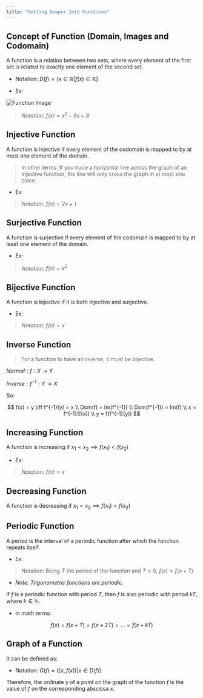 ```yaml
---
title: "Getting Deeper Into Functions"
---
```


## Concept of Function (Domain, Images and Codomain)

A function is a relation between two sets, where every element of the first set is related to exactly one element of the second set.

- Notation: $D(f) = \{x \in \mathbb{R} | f(x) \in \mathbb{R} \}$

- Ex:

![Function Image](./assets/02-02-math-function-image.svg)

> *Notation: $f(x) = x^2 - 6x + 8$*

## Injective Function

A function is injective if every element of the codomain is mapped to by at most one element of the domain.

> In other terms: If you trace a horizontal line across the graph of an injective function, the line will only cross the graph in at most one place.

- Ex:

> *Notation: $f(x) = 2x + 1$*

## Surjective Function

A function is surjective if every element of the codomain is mapped to by at least one element of the domain.

- Ex:

> *Notation: $f(x) = x^2$*

## Bijective Function

A function is bijective if it is both injective and surjective.

- Ex:

> *Notation: $f(x) = x$*

## Inverse Function

> For a function to have an inverse, it must be bijective.

$Normal: f: X \rightarrow Y$

$Inverse: f^{-1}: Y \rightarrow X$

So:

$$
f(x) = y \iff f^{-1}(y) = x \\ Dom(f) = Im(f^{-1}) \\ Dom(f^{-1}) = Im(f) \\ x = f^{-1}(f(x)) \\ y = f(f^{-1}(y))
$$

## Increasing Function

A function is increasing if $x_1 < x_2 \implies f(x_1) < f(x_2)$

- Ex:

> *Notation: $f(x) = x$*

## Decreasing Function

A function is decreasing if $x_1 < x_2 \implies f(x_1) > f(x_2)$

## Periodic Function

A period is the interval of a periodic function after which the function repeats itself.

- Ex:

> Notation: Being $T$ the period of the function and $T > 0$, $f(x) = f(x + T)$

- *Note: Trigonometric functions are periodic.*

If $f$ is a periodic function with period $T$, then $f$ is also periodic with period $kT$, where $k \in \mathbb{N}$.

- In math terms:

$$
f(x) = f(x + T) = f(x + 2T) = ... = f(x + kT)
$$

## Graph of a Function

It can be defined as:

- Notation: $G(f) = \{(x, f(x)) | x \in D(f) \}$

Therefore, the ordinate $y$ of a point on the graph of the function $f$ is the value of $f$ on the corresponding abscissa $x$.

